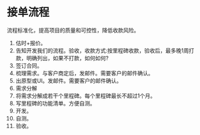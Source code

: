 # 接单流程
流程标准化，提高项目的质量和可控性，降低收款风险。

1. 估时+报价。
1. 告知开发我们的流程。验收，收款方式:按里程碑收款，验收后，最多晚1周打款，明确列出，如果不打款，如何如何?
1. 签订合同。
1. 梳理需求。与客户商定后，发邮件。需要客户的邮件确认。
1. 出原型或UI。发邮件。需要客户的邮件确认。
1. 需求分解
  1. 将需求分解成若干个里程碑。每个里程碑最长不超过1个月。
  1. 写里程碑的功能清单。方便自测。
1. 开发。
1. 自测。
1. 验收。